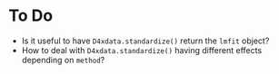 # To Do

* Is it useful to have `D4xdata.standardize()` return the `lmfit` object?
* How to deal with `D4xdata.standardize()` having different effects depending on `method`?